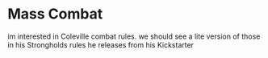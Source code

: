 # Mass Combat

im interested in Coleville combat rules. we should see a lite version of those in his Strongholds rules he releases from his Kickstarter
